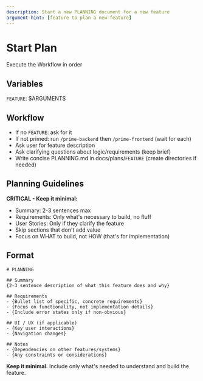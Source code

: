 ```yaml
---
description: Start a new PLANNING document for a new feature
argument-hint: [feature to plan a new-feature]
---
```


# Start Plan
Execute the Workflow in order

## Variables
`FEATURE`: $ARGUMENTS

## Workflow
- If no `FEATURE`: ask for it
- If not primed: run `/prime-backend` then `/prime-frontend` (wait for each)
- Ask user for feature description
- Ask clarifying questions about logic/requirements (keep brief)
- Write concise PLANNING.md in docs/plans/`FEATURE` (create directories if needed)

## Planning Guidelines
**CRITICAL - Keep it minimal:**
- Summary: 2-3 sentences max
- Requirements: Only what's necessary to build, no fluff
- User Stories: Only if they clarify the feature
- Skip sections that don't add value
- Focus on WHAT to build, not HOW (that's for implementation)

## Format
```
# PLANNING

## Summary
{2-3 sentence description of what this feature does and why}

## Requirements
- {Bullet list of specific, concrete requirements}
- {Focus on functionality, not implementation details}
- {Include error states only if non-obvious}

## UI / UX (if applicable)
- {Key user interactions}
- {Navigation changes}

## Notes
- {Dependencies on other features/systems}
- {Any constraints or considerations}
```

**Keep it minimal.** Include only what's needed to understand and build the feature.
